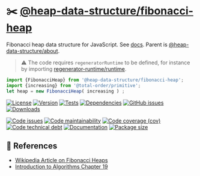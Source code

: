 :scissors: [@heap-data-structure/fibonacci-heap](https://heap-data-structure.github.io/fibonacci-heap)
==

Fibonacci heap data structure for JavaScript.
See [docs](https://heap-data-structure.github.io/fibonacci-heap/index.html).
Parent is [@heap-data-structure/about](https://github.com/heap-data-structure/about).

> :warning: The code requires `regeneratorRuntime` to be defined, for instance by importing
> [regenerator-runtime/runtime](https://www.npmjs.com/package/regenerator-runtime).

```js
import {FibonacciHeap} from '@heap-data-structure/fibonacci-heap';
import {increasing} from '@total-order/primitive';
let heap = new FibonacciHeap( increasing ) ;
```

[![License](https://img.shields.io/github/license/heap-data-structure/fibonacci-heap.svg)](https://raw.githubusercontent.com/heap-data-structure/fibonacci-heap/main/LICENSE)
[![Version](https://img.shields.io/npm/v/@heap-data-structure/fibonacci-heap.svg)](https://www.npmjs.org/package/@heap-data-structure/fibonacci-heap)
[![Tests](https://img.shields.io/github/workflow/status/heap-data-structure/fibonacci-heap/ci?event=push&label=tests)](https://github.com/heap-data-structure/fibonacci-heap/actions/workflows/ci.yml?query=branch:main)
[![Dependencies](https://img.shields.io/librariesio/github/heap-data-structure/fibonacci-heap.svg)](https://github.com/heap-data-structure/fibonacci-heap/network/dependencies)
[![GitHub issues](https://img.shields.io/github/issues/heap-data-structure/fibonacci-heap.svg)](https://github.com/heap-data-structure/fibonacci-heap/issues)
[![Downloads](https://img.shields.io/npm/dm/@heap-data-structure/fibonacci-heap.svg)](https://www.npmjs.org/package/@heap-data-structure/fibonacci-heap)

[![Code issues](https://img.shields.io/codeclimate/issues/heap-data-structure/fibonacci-heap.svg)](https://codeclimate.com/github/heap-data-structure/fibonacci-heap/issues)
[![Code maintainability](https://img.shields.io/codeclimate/maintainability/heap-data-structure/fibonacci-heap.svg)](https://codeclimate.com/github/heap-data-structure/fibonacci-heap/trends/churn)
[![Code coverage (cov)](https://img.shields.io/codecov/c/gh/heap-data-structure/fibonacci-heap/main.svg)](https://codecov.io/gh/heap-data-structure/fibonacci-heap)
[![Code technical debt](https://img.shields.io/codeclimate/tech-debt/heap-data-structure/fibonacci-heap.svg)](https://codeclimate.com/github/heap-data-structure/fibonacci-heap/trends/technical_debt)
[![Documentation](https://heap-data-structure.github.io/fibonacci-heap/badge.svg)](https://heap-data-structure.github.io/fibonacci-heap/source.html)
[![Package size](https://img.shields.io/bundlephobia/minzip/@heap-data-structure/fibonacci-heap)](https://bundlephobia.com/result?p=@heap-data-structure/fibonacci-heap)


## :scroll: References

  - [Wikipedia Article on Fibonacci Heaps](https://en.wikipedia.org/wiki/Fibonacci_heap)
  - [Introduction to Algorithms Chapter 19](https://en.wikipedia.org/wiki/Introduction_to_Algorithms)
